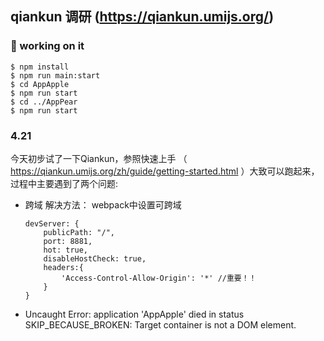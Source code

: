 ## qiankun 调研 (https://qiankun.umijs.org/) 

### 🤔 working on it

```shell
$ npm install
$ npm run main:start
$ cd AppApple
$ npm run start
$ cd ../AppPear
$ npm run start
```

### 4.21
今天初步试了一下Qiankun，参照快速上手 （ https://qiankun.umijs.org/zh/guide/getting-started.html ）大致可以跑起来，过程中主要遇到了两个问题:

- 跨域
解决方法： webpack中设置可跨域
    ```shell
    devServer: {
        publicPath: "/",
        port: 8881,
        hot: true,
        disableHostCheck: true,
        headers:{
            'Access-Control-Allow-Origin': '*' //重要！！
        }
    }
    ```

- Uncaught Error: application 'AppApple' died in status SKIP_BECAUSE_BROKEN: Target container is not a DOM element.


